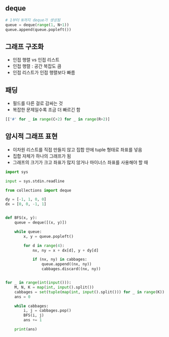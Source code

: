 ## deque
~~~python
# 1부터 N까지 deque가 생성됨
queue = deque(range(1, N+1))
queue.append(queue.popleft())
~~~

## 그래프 구조화
- 인접 행렬 vs 인접 리스트
- 인접 행렬 : 공간 복잡도 큼
- 인접 리스트가 인접 행렬보다 빠름

## 패딩
- 필드를 다른 걸로 감싸는 것
- 복잡한 문제일수록 조금 더 빠르긴 함
~~~python
[['#' for _ in range(C+2) for _ in range(R+2)]
~~~

## 암시적 그래프 표현
- 이차원 리스트를 직접 만들지 않고 집합 안에 tuple 형태로 좌표를 넣음
- 집합 자체가 하나의 그래프가 됨
- 그래프의 크기가 크고 좌표가 많지 않거나 마이너스 좌표를 사용해야 할 때
~~~python
import sys

input = sys.stdin.readline

from collections import deque

dy = [-1, 1, 0, 0]
dx = [0, 0, -1, 1]


def BFS(x, y):
    queue = deque([(x, y)])

    while queue:
        x, y = queue.popleft()

        for d in range(4):
            nx, ny = x + dx[d], y + dy[d]

            if (nx, ny) in cabbages:
                queue.append((nx, ny))
                cabbages.discard((nx, ny))


for _ in range(int(input())):
    M, N, K = map(int, input().split())
    cabbages = set(tuple(map(int, input().split())) for _ in range(K))
    ans = 0

    while cabbages:
        i, j = cabbages.pop()
        BFS(i, j)
        ans += 1

    print(ans)
~~~